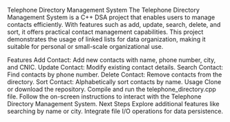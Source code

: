 Telephone Directory Management System
The Telephone Directory Management System is a C++ DSA project that enables users to manage contacts efficiently. With features such as add, update, search, delete, and sort, it offers practical contact management capabilities. This project demonstrates the usage of linked lists for data organization, making it suitable for personal or small-scale organizational use.

Features
Add Contact: Add new contacts with name, phone number, city, and CNIC.
Update Contact: Modify existing contact details.
Search Contact: Find contacts by phone number.
Delete Contact: Remove contacts from the directory.
Sort Contact: Alphabetically sort contacts by name.
Usage
Clone or download the repository.
Compile and run the telephone_directory.cpp file.
Follow the on-screen instructions to interact with the Telephone Directory Management System.
Next Steps
Explore additional features like searching by name or city.
Integrate file I/O operations for data persistence.
